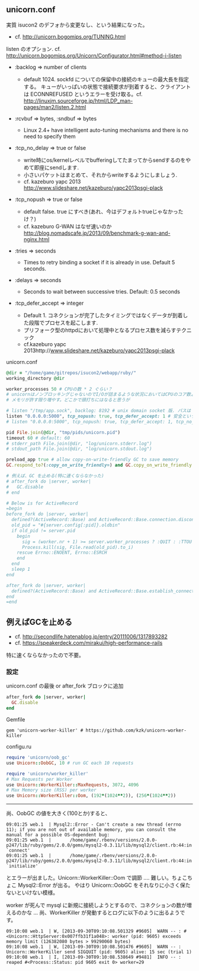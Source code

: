 ## unicorn.conf

実質 isucon2 のデフォから変更なし、という結果になった。

* cf. http://unicorn.bogomips.org/TUNING.html

listen のオプション. cf. http://unicorn.bogomips.org/Unicorn/Configurator.html#method-i-listen

* :backlog => number of clients

    * default 1024. sockfd についての保留中の接続のキューの最大長を指定する。 キューがいっぱいの状態で接続要求が到着すると、クライアントは ECONNREFUSED というエラーを受け取る。cf. http://linuxjm.sourceforge.jp/html/LDP_man-pages/man2/listen.2.html

* :rcvbuf => bytes, :sndbuf => bytes

    * Linux 2.4+ have intelligent auto-tuning mechanisms and there is no need to specify them

* :tcp_no_delay => true or false

    * write時にos/kernelレベルでbufferingしてたまってからsendするのをやめて即座にsendします.
    * 小さいパケットはまとめて、それからwriteするようにしましょう. 
    * cf. kazeburo yapc 2013 http://www.slideshare.net/kazeburo/yapc2013psgi-plack

* :tcp_nopush => true or false

    * default false. true にすべき(あれ、今はデフォルトtrueじゃなかったけ？)
    * cf. kazeburo G-WAN はなぜ速いのか http://blog.nomadscafe.jp/2013/09/benchmark-g-wan-and-nginx.html

* :tries => seconds

    * Times to retry binding a socket if it is already in use. Default 5 seconds.

* :delays => seconds

    * Seconds to wait between successive tries. Default: 0.5 seconds

* :tcp_defer_accept => integer

    * Default 1. コネクションが完了したタイミングではなくデータが到着した段階でプロセスを起こします.
    * プリフォーク型のhttpdにおいて処理中となるプロセス数を減らすテクニック
    * cf.kazeburo yapc 2013http://www.slideshare.net/kazeburo/yapc2013psgi-plack

unicorn.conf

```ruby
@dir = "/home/game/gitrepos/isucon2/webapp/ruby/"
working_directory @dir

worker_processes 50 # CPUの数 * 2 ぐらい？
# unicornはノンブロッキングじゃないのでI/Oが詰まるような状況においてはCPUのコア数より増やしたほうが効率が良い.
# メモリが許す限り増やす。どこかで頭打ちにはなると思うが

# listen "/tmp/app.sock", backlog: 8192 # unix domain socket 版. パスは nginx と合わせること
listen "0.0.0.0:5000", tcp_nopush: true, tcp_defer_accept: 1 # 安全というかデフォ
# listen "0.0.0.0:5000", tcp_nopush: true, tcp_defer_accept: 1, tcp_no_delay: true # アプリの実装を気を付ける必要あり

pid File.join(@dir, "tmp/pids/unicorn.pid")
timeout 60 # default: 60
# stderr_path File.join(@dir, "log/unicorn.stderr.log")
# stdout_path File.join(@dir, "log/unicorn.stdout.log")

preload_app true # allow copy-on-write-friendly GC to save memory
GC.respond_to?(:copy_on_write_friendly=) and GC.copy_on_write_friendly = true

# 例えば、GC を止める(特に速くならなかった)
# after_fork do |server, worker|
#   GC.disable
# end

# Below is for ActiveRecord
=begin
before_fork do |server, worker|
  defined?(ActiveRecord::Base) and ActiveRecord::Base.connection.disconnect!
  old_pid = "#{server.config[:pid]}.oldbin"
  if old_pid != server.pid
    begin
      sig = (worker.nr + 1) >= server.worker_processes ? :QUIT : :TTOU
      Process.kill(sig, File.read(old_pid).to_i)
    rescue Errno::ENOENT, Errno::ESRCH
    end
  end
  sleep 1
end

after_fork do |server, worker|
  defined?(ActiveRecord::Base) and ActiveRecord::Base.establish_connection
end
=end
```

## 例えばGCを止める

* cf. http://secondlife.hatenablog.jp/entry/20111006/1317893282
* cf. https://speakerdeck.com/mirakui/high-performance-rails

特に速くならなかったので不要。

### 設定

unicorn.conf の最後 or after_fork ブロックに追加

```ruby
after_fork do |server, worker|
  GC.disable
end
```

Gemfile

```
gem 'unicorn-worker-killer' # https://github.com/kzk/unicorn-worker-killer
```

configu.ru

```ruby
require 'unicorn/oob_gc'
use Unicorn::OobGC, 10 # run GC each 10 requests

require 'unicorn/worker_killer'
# Max Requests per Worker
use Unicorn::WorkerKiller::MaxRequests, 3072, 4096
# Max Memory size (RSS) per worker
use Unicorn::WorkerKiller::Oom, (192*(1024**2)), (256*(1024**2))
```

-----------

尚、OobGC の値を大きく(100とか)すると、

```
09:01:25 web.1  | Mysql2::Error - Can't create a new thread (errno 11); if you are not out of available memory, you can consult the manual for a possible OS-dependent bug:
09:01:25 web.1  |       /home/game/.rbenv/versions/2.0.0-p247/lib/ruby/gems/2.0.0/gems/mysql2-0.3.11/lib/mysql2/client.rb:44:in `connect'
09:01:25 web.1  |       /home/game/.rbenv/versions/2.0.0-p247/lib/ruby/gems/2.0.0/gems/mysql2-0.3.11/lib/mysql2/client.rb:44:in `initialize'
```
とエラーが出ました。Unicorn::WorkerKiller::Oom で調節 .... 難しい。ちょこちょこ Mysql2::Error が出る。
やはり Unicorn::OobGC をそれなりに小さく保たないといけない模様。

worker が死んで mysql に新規に接続しようとするので、コネクションの数が増えるのかな ...
尚、WorkerKiller が発動するとログに以下のように出るようです。

```
09:10:08 web.1  | W, [2013-09-30T09:10:08.501329 #9605]  WARN -- : #<Unicorn::HttpServer:0x007ffb31f1a048>: worker (pid: 9605) exceeds memory limit (126382080 bytes > 99290060 bytes)
09:10:08 web.1  | W, [2013-09-30T09:10:08.501476 #9605]  WARN -- : Unicorn::WorkerKiller send SIGQUIT (pid: 9605) alive: 15 sec (trial 1)
09:10:08 web.1  | I, [2013-09-30T09:10:08.538649 #9481]  INFO -- : reaped #<Process::Status: pid 9605 exit 0> worker=29
```

